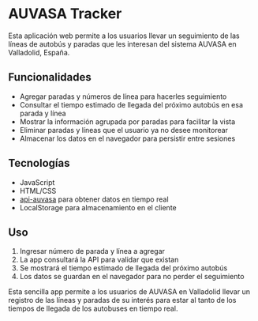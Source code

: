 # AUVASA Tracker

Esta aplicación web permite a los usuarios llevar un seguimiento de las líneas de autobús y paradas que les interesan del sistema AUVASA en Valladolid, España.

## Funcionalidades

* Agregar paradas y números de línea para hacerles seguimiento
* Consultar el tiempo estimado de llegada del próximo autobús en esa parada y línea
* Mostrar la información agrupada por paradas para facilitar la vista
* Eliminar paradas y líneas que el usuario ya no desee monitorear
* Almacenar los datos en el navegador para persistir entre sesiones

## Tecnologías

* JavaScript
* HTML/CSS
* [api-auvasa](https://github.com/DaviidMM/api-auvasa) para obtener datos en tiempo real
* LocalStorage para almacenamiento en el cliente

## Uso

1. Ingresar número de parada y línea a agregar
2. La app consultará la API  para validar que existan
3. Se mostrará el tiempo estimado de llegada del próximo autobús
4. Los datos se guardan en el navegador para no perder el seguimiento

Esta sencilla app permite a los usuarios de AUVASA en Valladolid llevar un registro de las líneas y paradas de su interés para estar al tanto de los tiempos de llegada de los autobuses en tiempo real.
